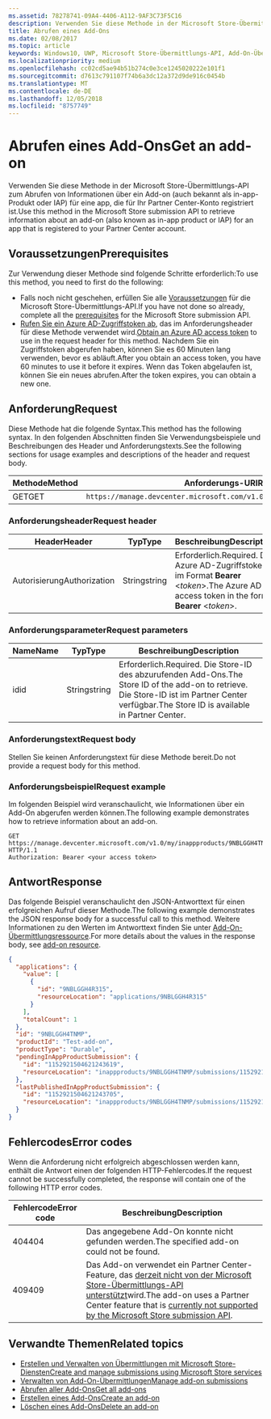 ```yaml
---
ms.assetid: 78278741-09A4-4406-A112-9AF3C73F5C16
description: Verwenden Sie diese Methode in der Microsoft Store-Übermittlungs-API zum Abrufen von Informationen über ein Add-on für eine app, die für Ihr Partner Center-Konto registriert ist.
title: Abrufen eines Add-Ons
ms.date: 02/08/2017
ms.topic: article
keywords: Windows10, UWP, Microsoft Store-Übermittlungs-API, Add-On-Übermittlung, In-App-Produkt, IAP
ms.localizationpriority: medium
ms.openlocfilehash: cc02cd5ae94b51b274c0e3ce1245020222e101f1
ms.sourcegitcommit: d7613c791107f74b6a3dc12a372d9de916c0454b
ms.translationtype: MT
ms.contentlocale: de-DE
ms.lasthandoff: 12/05/2018
ms.locfileid: "8757749"
---
```

# <a name="get-an-add-on"></a><span data-ttu-id="2e457-104">Abrufen eines Add-Ons</span><span class="sxs-lookup"><span data-stu-id="2e457-104">Get an add-on</span></span>

<span data-ttu-id="2e457-105">Verwenden Sie diese Methode in der Microsoft Store-Übermittlungs-API zum Abrufen von Informationen über ein Add-on (auch bekannt als in-app-Produkt oder IAP) für eine app, die für Ihr Partner Center-Konto registriert ist.</span><span class="sxs-lookup"><span data-stu-id="2e457-105">Use this method in the Microsoft Store submission API to retrieve information about an add-on (also known as in-app product or IAP) for an app that is registered to your Partner Center account.</span></span>

## <a name="prerequisites"></a><span data-ttu-id="2e457-106">Voraussetzungen</span><span class="sxs-lookup"><span data-stu-id="2e457-106">Prerequisites</span></span>

<span data-ttu-id="2e457-107">Zur Verwendung dieser Methode sind folgende Schritte erforderlich:</span><span class="sxs-lookup"><span data-stu-id="2e457-107">To use this method, you need to first do the following:</span></span>

* <span data-ttu-id="2e457-108">Falls noch nicht geschehen, erfüllen Sie alle [Voraussetzungen](create-and-manage-submissions-using-windows-store-services.md#prerequisites) für die Microsoft Store-Übermittlungs-API.</span><span class="sxs-lookup"><span data-stu-id="2e457-108">If you have not done so already, complete all the [prerequisites](create-and-manage-submissions-using-windows-store-services.md#prerequisites) for the Microsoft Store submission API.</span></span>
* <span data-ttu-id="2e457-109">[Rufen Sie ein Azure AD-Zugriffstoken ab](create-and-manage-submissions-using-windows-store-services.md#obtain-an-azure-ad-access-token), das im Anforderungsheader für diese Methode verwendet wird.</span><span class="sxs-lookup"><span data-stu-id="2e457-109">[Obtain an Azure AD access token](create-and-manage-submissions-using-windows-store-services.md#obtain-an-azure-ad-access-token) to use in the request header for this method.</span></span> <span data-ttu-id="2e457-110">Nachdem Sie ein Zugriffstoken abgerufen haben, können Sie es 60 Minuten lang verwenden, bevor es abläuft.</span><span class="sxs-lookup"><span data-stu-id="2e457-110">After you obtain an access token, you have 60 minutes to use it before it expires.</span></span> <span data-ttu-id="2e457-111">Wenn das Token abgelaufen ist, können Sie ein neues abrufen.</span><span class="sxs-lookup"><span data-stu-id="2e457-111">After the token expires, you can obtain a new one.</span></span>

## <a name="request"></a><span data-ttu-id="2e457-112">Anforderung</span><span class="sxs-lookup"><span data-stu-id="2e457-112">Request</span></span>

<span data-ttu-id="2e457-113">Diese Methode hat die folgende Syntax.</span><span class="sxs-lookup"><span data-stu-id="2e457-113">This method has the following syntax.</span></span> <span data-ttu-id="2e457-114">In den folgenden Abschnitten finden Sie Verwendungsbeispiele und Beschreibungen des Header und Anforderungstexts.</span><span class="sxs-lookup"><span data-stu-id="2e457-114">See the following sections for usage examples and descriptions of the header and request body.</span></span>

| <span data-ttu-id="2e457-115">Methode</span><span class="sxs-lookup"><span data-stu-id="2e457-115">Method</span></span> | <span data-ttu-id="2e457-116">Anforderungs-URI</span><span class="sxs-lookup"><span data-stu-id="2e457-116">Request URI</span></span>                                                      |
|--------|------------------------------------------------------------------|
| <span data-ttu-id="2e457-117">GET</span><span class="sxs-lookup"><span data-stu-id="2e457-117">GET</span></span>    | ```https://manage.devcenter.microsoft.com/v1.0/my/inappproducts/{inAppProductId}``` |


### <a name="request-header"></a><span data-ttu-id="2e457-118">Anforderungsheader</span><span class="sxs-lookup"><span data-stu-id="2e457-118">Request header</span></span>

| <span data-ttu-id="2e457-119">Header</span><span class="sxs-lookup"><span data-stu-id="2e457-119">Header</span></span>        | <span data-ttu-id="2e457-120">Typ</span><span class="sxs-lookup"><span data-stu-id="2e457-120">Type</span></span>   | <span data-ttu-id="2e457-121">Beschreibung</span><span class="sxs-lookup"><span data-stu-id="2e457-121">Description</span></span>                                                                 |
|---------------|--------|-----------------------------------------------------------------------------|
| <span data-ttu-id="2e457-122">Autorisierung</span><span class="sxs-lookup"><span data-stu-id="2e457-122">Authorization</span></span> | <span data-ttu-id="2e457-123">String</span><span class="sxs-lookup"><span data-stu-id="2e457-123">string</span></span> | <span data-ttu-id="2e457-124">Erforderlich.</span><span class="sxs-lookup"><span data-stu-id="2e457-124">Required.</span></span> <span data-ttu-id="2e457-125">Das Azure AD-Zugriffstoken im Format **Bearer** &lt;*token*&gt;.</span><span class="sxs-lookup"><span data-stu-id="2e457-125">The Azure AD access token in the form **Bearer** &lt;*token*&gt;.</span></span> |


### <a name="request-parameters"></a><span data-ttu-id="2e457-126">Anforderungsparameter</span><span class="sxs-lookup"><span data-stu-id="2e457-126">Request parameters</span></span>

| <span data-ttu-id="2e457-127">Name</span><span class="sxs-lookup"><span data-stu-id="2e457-127">Name</span></span>        | <span data-ttu-id="2e457-128">Typ</span><span class="sxs-lookup"><span data-stu-id="2e457-128">Type</span></span>   | <span data-ttu-id="2e457-129">Beschreibung</span><span class="sxs-lookup"><span data-stu-id="2e457-129">Description</span></span>                                                                 |
|---------------|--------|-----------------------------------------------------------------------------|
| <span data-ttu-id="2e457-130">id</span><span class="sxs-lookup"><span data-stu-id="2e457-130">id</span></span> | <span data-ttu-id="2e457-131">String</span><span class="sxs-lookup"><span data-stu-id="2e457-131">string</span></span> | <span data-ttu-id="2e457-132">Erforderlich.</span><span class="sxs-lookup"><span data-stu-id="2e457-132">Required.</span></span> <span data-ttu-id="2e457-133">Die Store-ID des abzurufenden Add-Ons.</span><span class="sxs-lookup"><span data-stu-id="2e457-133">The Store ID of the add-on to retrieve.</span></span> <span data-ttu-id="2e457-134">Die Store-ID ist im Partner Center verfügbar.</span><span class="sxs-lookup"><span data-stu-id="2e457-134">The Store ID is available in Partner Center.</span></span>  |


### <a name="request-body"></a><span data-ttu-id="2e457-135">Anforderungstext</span><span class="sxs-lookup"><span data-stu-id="2e457-135">Request body</span></span>

<span data-ttu-id="2e457-136">Stellen Sie keinen Anforderungstext für diese Methode bereit.</span><span class="sxs-lookup"><span data-stu-id="2e457-136">Do not provide a request body for this method.</span></span>


### <a name="request-example"></a><span data-ttu-id="2e457-137">Anforderungsbeispiel</span><span class="sxs-lookup"><span data-stu-id="2e457-137">Request example</span></span>

<span data-ttu-id="2e457-138">Im folgenden Beispiel wird veranschaulicht, wie Informationen über ein Add-On abgerufen werden können.</span><span class="sxs-lookup"><span data-stu-id="2e457-138">The following example demonstrates how to retrieve information about an add-on.</span></span>

```
GET https://manage.devcenter.microsoft.com/v1.0/my/inappproducts/9NBLGGH4TNMP HTTP/1.1
Authorization: Bearer <your access token>
```

## <a name="response"></a><span data-ttu-id="2e457-139">Antwort</span><span class="sxs-lookup"><span data-stu-id="2e457-139">Response</span></span>

<span data-ttu-id="2e457-140">Das folgende Beispiel veranschaulicht den JSON-Antworttext für einen erfolgreichen Aufruf dieser Methode.</span><span class="sxs-lookup"><span data-stu-id="2e457-140">The following example demonstrates the JSON response body for a successful call to this method.</span></span> <span data-ttu-id="2e457-141">Weitere Informationen zu den Werten im Antworttext finden Sie unter [Add-On-Übermittlungsressource](manage-add-ons.md#add-on-object).</span><span class="sxs-lookup"><span data-stu-id="2e457-141">For more details about the values in the response body, see [add-on resource](manage-add-ons.md#add-on-object).</span></span>

```json
{
  "applications": {
    "value": [
      {
        "id": "9NBLGGH4R315",
        "resourceLocation": "applications/9NBLGGH4R315"
      }
    ],
    "totalCount": 1
  },
  "id": "9NBLGGH4TNMP",
  "productId": "Test-add-on",
  "productType": "Durable",
  "pendingInAppProductSubmission": {
    "id": "1152921504621243619",
    "resourceLocation": "inappproducts/9NBLGGH4TNMP/submissions/1152921504621243619"
  },
  "lastPublishedInAppProductSubmission": {
    "id": "1152921504621243705",
    "resourceLocation": "inappproducts/9NBLGGH4TNMP/submissions/1152921504621243705"
  }
}
```

## <a name="error-codes"></a><span data-ttu-id="2e457-142">Fehlercodes</span><span class="sxs-lookup"><span data-stu-id="2e457-142">Error codes</span></span>

<span data-ttu-id="2e457-143">Wenn die Anforderung nicht erfolgreich abgeschlossen werden kann, enthält die Antwort einen der folgenden HTTP-Fehlercodes.</span><span class="sxs-lookup"><span data-stu-id="2e457-143">If the request cannot be successfully completed, the response will contain one of the following HTTP error codes.</span></span>

| <span data-ttu-id="2e457-144">Fehlercode</span><span class="sxs-lookup"><span data-stu-id="2e457-144">Error code</span></span> |  <span data-ttu-id="2e457-145">Beschreibung</span><span class="sxs-lookup"><span data-stu-id="2e457-145">Description</span></span>   |
|--------|------------------|
| <span data-ttu-id="2e457-146">404</span><span class="sxs-lookup"><span data-stu-id="2e457-146">404</span></span>  | <span data-ttu-id="2e457-147">Das angegebene Add-On konnte nicht gefunden werden.</span><span class="sxs-lookup"><span data-stu-id="2e457-147">The specified add-on could not be found.</span></span> |
| <span data-ttu-id="2e457-148">409</span><span class="sxs-lookup"><span data-stu-id="2e457-148">409</span></span>  | <span data-ttu-id="2e457-149">Das Add-on verwendet ein Partner Center-Feature, das [derzeit nicht von der Microsoft Store-Übermittlungs-API unterstützt](create-and-manage-submissions-using-windows-store-services.md#not_supported)wird.</span><span class="sxs-lookup"><span data-stu-id="2e457-149">The add-on uses a Partner Center feature that is [currently not supported by the Microsoft Store submission API](create-and-manage-submissions-using-windows-store-services.md#not_supported).</span></span>  |


## <a name="related-topics"></a><span data-ttu-id="2e457-150">Verwandte Themen</span><span class="sxs-lookup"><span data-stu-id="2e457-150">Related topics</span></span>

* [<span data-ttu-id="2e457-151">Erstellen und Verwalten von Übermittlungen mit Microsoft Store-Diensten</span><span class="sxs-lookup"><span data-stu-id="2e457-151">Create and manage submissions using Microsoft Store services</span></span>](create-and-manage-submissions-using-windows-store-services.md)
* [<span data-ttu-id="2e457-152">Verwalten von Add-On-Übermittlungen</span><span class="sxs-lookup"><span data-stu-id="2e457-152">Manage add-on submissions</span></span>](manage-add-on-submissions.md)
* [<span data-ttu-id="2e457-153">Abrufen aller Add-Ons</span><span class="sxs-lookup"><span data-stu-id="2e457-153">Get all add-ons</span></span>](get-all-add-ons.md)
* [<span data-ttu-id="2e457-154">Erstellen eines Add-Ons</span><span class="sxs-lookup"><span data-stu-id="2e457-154">Create an add-on</span></span>](create-an-add-on.md)
* [<span data-ttu-id="2e457-155">Löschen eines Add-Ons</span><span class="sxs-lookup"><span data-stu-id="2e457-155">Delete an add-on</span></span>](delete-an-add-on.md)
